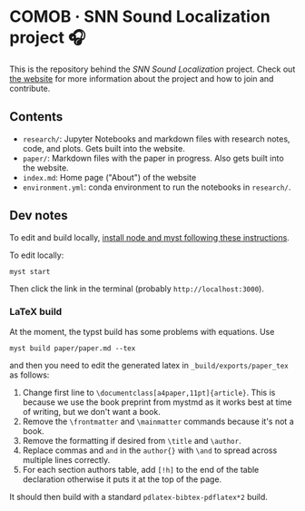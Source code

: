 # COMOB · SNN Sound Localization project 🎧

This is the repository behind the _SNN Sound Localization_ project. Check out [the website](https://comob-project.github.io/snn-sound-localization/) for more information about the project and how to join and contribute.


## Contents

- `research/`: Jupyter Notebooks and markdown files with research notes, code, and plots. Gets built into the website.
- `paper/`: Markdown files with the paper in progress. Also gets built into the website.
- `index.md`: Home page ("About") of the website
- `environment.yml`: conda environment to run the notebooks in `research/`.

## Dev notes

To edit and build locally, [install node and myst following these instructions](https://mystmd.org/guide/quickstart).

To edit locally:

```
myst start
```

Then click the link in the terminal (probably ``http://localhost:3000``).

### LaTeX build

At the moment, the typst build has some problems with equations. Use

```
myst build paper/paper.md --tex
```

and then you need to edit the generated latex in ``_build/exports/paper_tex`` as follows:

1. Change first line to ``\documentclass[a4paper,11pt]{article}``. This is because we use the book preprint from mystmd as it works best at time of writing, but we don't want a book.
2. Remove the ``\frontmatter`` and ``\mainmatter`` commands because it's not a book.
3. Remove the formatting if desired from ``\title`` and ``\author``.
4. Replace commas and ``and`` in the ``author{}`` with ``\and`` to spread across multiple lines correctly.
5. For each section authors table, add ``[!h]`` to the end of the table declaration otherwise it puts it at the top of the page.

It should then build with a standard ``pdlatex-bibtex-pdflatex*2`` build.